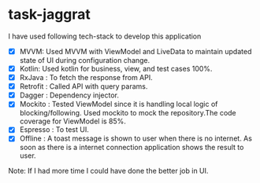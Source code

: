 # task-jaggrat

I have used following tech-stack to develop this application

- [x] MVVM: Used MVVM with ViewModel and LiveData to maintain updated state of UI during configuration change.
- [x] Kotlin: Used kotlin for business, view, and test cases 100%. 
- [x] RxJava : To fetch the response from API. 
- [x] Retrofit : Called API with query params.
- [x] Dagger : Dependency injector. 
- [x] Mockito : Tested ViewModel since it is handling local logic of blocking/following. Used mockito to mock the repository.The code coverage for ViewModel is 85%.
- [x] Espresso : To test UI. 
- [x] Offline : A toast message is shown to user when there is no internet. As soon as there is a internet connection application shows the result to user. 

Note: If I had more time I could have done the better job in UI.   